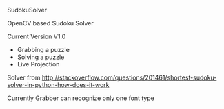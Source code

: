 SudokuSolver

  OpenCV based Sudoku Solver

Current Version V1.0 
  - Grabbing a puzzle
  - Solving a puzzle
  - Live Projection
  
Solver from http://stackoverflow.com/questions/201461/shortest-sudoku-solver-in-python-how-does-it-work

Currently Grabber can recognize only one font type

